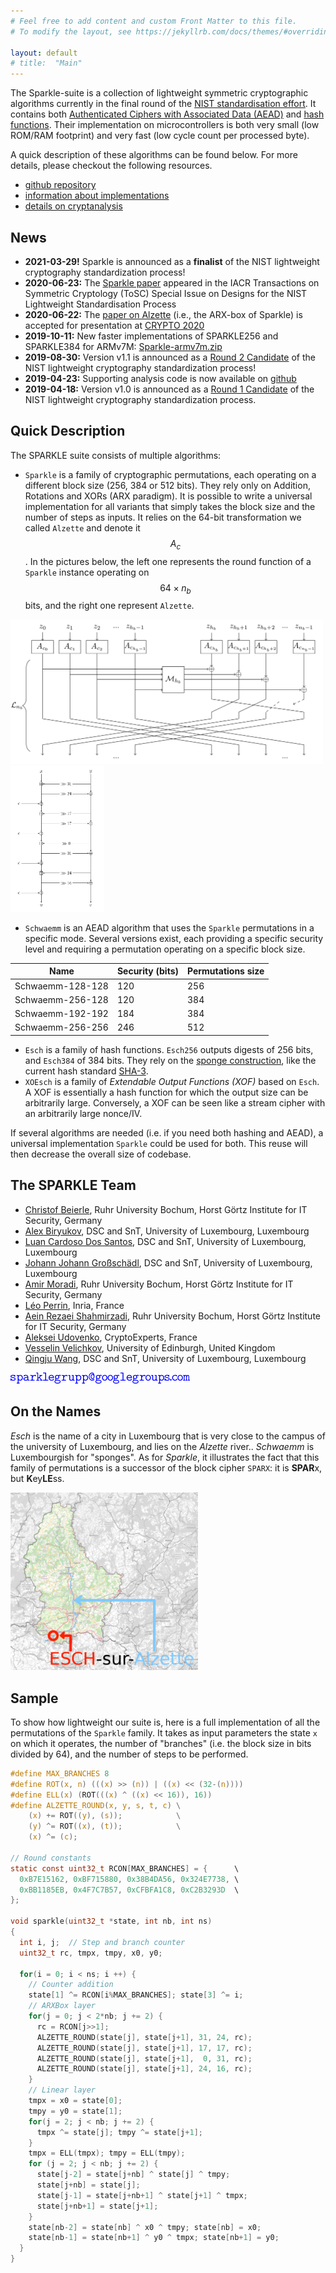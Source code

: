 ```yaml
---
# Feel free to add content and custom Front Matter to this file.
# To modify the layout, see https://jekyllrb.com/docs/themes/#overriding-theme-defaults

layout: default
# title:  "Main"
---
```




The Sparkle-suite is a collection of lightweight symmetric cryptographic algorithms currently in the final round of the [NIST standardisation effort](https://csrc.nist.gov/Projects/lightweight-cryptography/). It contains both [Authenticated Ciphers with Associated Data (AEAD)](https://en.wikipedia.org/wiki/Authenticated_encryption#Authenticated_encryption_with_associated_data_(AEAD)) and [hash functions](https://en.wikipedia.org/wiki/Hash_function).
Their implementation on microcontrollers is both very small (low ROM/RAM footprint) and very fast (low cycle count per processed byte).

A quick description of these algorithms can be found below. For more details, please checkout the following resources.
- [github repository](https://github.com/cryptolu/sparkle)
- [information about implementations](/implementations)
- [details on cryptanalysis](/security)


## News

- **2021-03-29!** Sparkle is announced as a **finalist** of the NIST lightweight cryptography standardization process!
- **2020-06-23:** The [Sparkle paper](https://tosc.iacr.org/index.php/ToSC/article/view/8627/8193) appeared in the IACR Transactions on Symmetric Cryptology (ToSC) Special Issue on Designs for the NIST Lightweight Standardisation Process
- **2020-06-22:** The [paper on Alzette](https://eprint.iacr.org/2019/1378) (i.e., the ARX-box of Sparkle) is accepted for presentation at [CRYPTO 2020](https://crypto.iacr.org/2020/acceptedpapers.php)
- **2019-10-11:** New faster implementations of SPARKLE256 and SPARKLE384 for ARMv7M: [Sparkle-armv7m.zip](https://cryptolux.org/images/a/a0/Sparkle-armv7m.zip)
- **2019-08-30:** Version v1.1 is announced as a [Round 2 Candidate](https://csrc.nist.gov/Projects/Lightweight-Cryptography/Round-2-Candidates) of the NIST lightweight cryptography standardization process!
- **2019-04-23:** Supporting analysis code is now available on [github](https://github.com/cryptolu/sparkle)
- **2019-04-18:** Version v1.0 is announced as a [Round 1 Candidate](https://csrc.nist.gov/Projects/Lightweight-Cryptography/Round-1-Candidates) of the NIST lightweight cryptography standardization process.

## Quick Description

The SPARKLE suite consists of multiple algorithms:
- `Sparkle` is a family of cryptographic permutations, each operating on a different block size (256, 384 or 512 bits). They rely only on Addition, Rotations and XORs (ARX paradigm). It is possible to write a universal implementation for all variants that simply takes the block size and the number of steps as inputs.
It relies on the 64-bit transformation we called `Alzette` and denote it $$A_c$$. In the pictures below, the left one represents the round function of a `Sparkle` instance operating on $$64×n_b$$ bits, and the right one represent `Alzette`.

<img src="./assets/sparkle-round.png" width="500" alt="A diagram of the round function of `Sparkle`">
<img src="./assets/alzette.png" width="150" alt="The `Alzette` transformation">

- `Schwaemm` is an AEAD algorithm that uses the `Sparkle` permutations in a specific mode. Several versions exist, each providing a specific security level and requiring a permutation operating on a specific block size.

| Name | Security (bits) | Permutations size | 
|------|----------------|-------------------|
| Schwaemm-128-128 | 120 | 256 |
| Schwaemm-256-128 | 120 | 384 |
| Schwaemm-192-192 | 184 | 384 |
| Schwaemm-256-256 | 246 | 512 |

- `Esch` is a family of hash functions. `Esch256` outputs digests of 256 bits, and `Esch384` of 384 bits. They rely on the [sponge construction](https://en.wikipedia.org/wiki/Sponge_function), like the current hash standard [SHA-3](https://en.wikipedia.org/wiki/SHA-3).
- `XOEsch` is a family of *Extendable Output Functions (XOF)* based on `Esch`. A XOF is essentially a hash function for which the output size can be arbitrarily large. Conversely, a XOF can be seen like a stream cipher with an arbitrarily large nonce/IV.

If several algorithms are needed (i.e. if you need both hashing and AEAD), a universal implementation `Sparkle` could be used for both. This reuse will then decrease the overall size of codebase.

<!-- Our algorithms are among the top performers on micro-controllers of the NIST lightweight standardization effort, see [the dedicated page](./implementations) for more information. -->

<!-- The security of `Esch` and `Schwaemm` relies on the interplay between the corresponding modes of operation and specific properties of the SPARKLE permutations. Thanks to the *Long Trail Strategy*, we provide strong arguments in favour of the security of these algorithms. Our claims are in line with the current state of the literature on this topic, as expalined [here](./cryptanalysis). -->


## The SPARKLE Team

- [Christof Beierle](https://www.crypto.ruhr-uni-bochum.de/staff/beierle.html.en), Ruhr University Bochum, Horst Görtz Institute for IT Security, Germany
- [Alex Biryukov](https://www.cryptolux.org/index.php/Alex_Biryukov), DSC and SnT, University of Luxembourg, Luxembourg
- [Luan Cardoso Dos Santos](https://wwwen.uni.lu/recherche/fstm/dcs/members/luan_cardoso_dos_santos), DSC and SnT, University of Luxembourg, Luxembourg
- [Johann Johann Großschädl](https://sites.google.com/site/groszschaedl/), DSC and SnT, University of Luxembourg, Luxembourg
- [Amir Moradi](https://www.emsec.ruhr-uni-bochum.de/chair/_staff/amir-moradi/), Ruhr University Bochum, Horst Görtz Institute for IT Security, Germany
- [Léo Perrin](https://who.paris.inria.fr/Leo.Perrin/), Inria, France
- [Aein Rezaei Shahmirzadi](https://www.emsec.ruhr-uni-bochum.de/chair/_staff/Aein-RezaeiShahmirzadi/), Ruhr University Bochum, Horst Görtz Institute for IT Security, Germany
- [Aleksei Udovenko](https://affine.group/), CryptoExperts, France
- [Vesselin Velichkov](https://www.research.ed.ac.uk/en/persons/vesselin-velichkov), University of Edinburgh, United Kingdom
- [Qingju Wang](https://wwwen.uni.lu/snt/people/qingju_wang), DSC and SnT, University of Luxembourg, Luxembourg

<img src="/assets/emmaaiil.png" alt="Contact" />

## On the Names

*Esch* is the name of a city in Luxembourg that is very close to the campus of the university of Luxembourg, and lies on the *Alzette* river.. *Schwaemm* is Luxembourgish for "sponges". As for *Sparkle*, it illustrates the fact that this family of permutations is a successor of the block cipher `SPARX`: it is **SPAR**x, but **K**ey**LE**ss.

<img src="./assets/alzette-desature-esch.png" width="300" alt="Map of Luxembourg" />


## Sample

To show how lightweight our suite is, here is a full implementation of all the permutations of the `Sparkle` family. It takes as input parameters the state `x` on which it operates, the number of "branches" (i.e. the block size in bits divided by 64), and the number of steps to be performed.

```c
#define MAX_BRANCHES 8
#define ROT(x, n) (((x) >> (n)) | ((x) << (32-(n))))
#define ELL(x) (ROT(((x) ^ ((x) << 16)), 16))
#define ALZETTE_ROUND(x, y, s, t, c) \
    (x) += ROT((y), (s));            \
    (y) ^= ROT((x), (t));            \
    (x) ^= (c);

// Round constants
static const uint32_t RCON[MAX_BRANCHES] = {      \
  0xB7E15162, 0xBF715880, 0x38B4DA56, 0x324E7738, \
  0xBB1185EB, 0x4F7C7B57, 0xCFBFA1C8, 0xC2B3293D  \
};

void sparkle(uint32_t *state, int nb, int ns)
{
  int i, j;  // Step and branch counter
  uint32_t rc, tmpx, tmpy, x0, y0;
  
  for(i = 0; i < ns; i ++) {
    // Counter addition
    state[1] ^= RCON[i%MAX_BRANCHES]; state[3] ^= i;
    // ARXBox layer
    for(j = 0; j < 2*nb; j += 2) {
      rc = RCON[j>>1];
      ALZETTE_ROUND(state[j], state[j+1], 31, 24, rc);
      ALZETTE_ROUND(state[j], state[j+1], 17, 17, rc);
      ALZETTE_ROUND(state[j], state[j+1],  0, 31, rc);
      ALZETTE_ROUND(state[j], state[j+1], 24, 16, rc);
    }
    // Linear layer
    tmpx = x0 = state[0];
    tmpy = y0 = state[1];
    for(j = 2; j < nb; j += 2) {
      tmpx ^= state[j]; tmpy ^= state[j+1];
    }
    tmpx = ELL(tmpx); tmpy = ELL(tmpy);
    for (j = 2; j < nb; j += 2) {
      state[j-2] = state[j+nb] ^ state[j] ^ tmpy;
      state[j+nb] = state[j];
      state[j-1] = state[j+nb+1] ^ state[j+1] ^ tmpx;
      state[j+nb+1] = state[j+1];
    }
    state[nb-2] = state[nb] ^ x0 ^ tmpy; state[nb] = x0;
    state[nb-1] = state[nb+1] ^ y0 ^ tmpx; state[nb+1] = y0;
  }
}
```
